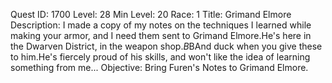 Quest ID: 1700
Level: 28
Min Level: 20
Race: 1
Title: Grimand Elmore
Description: I made a copy of my notes on the techniques I learned while making your armor, and I need them sent to Grimand Elmore.He's here in the Dwarven District, in the weapon shop.$B$BAnd duck when you give these to him.He's fiercely proud of his skills, and won't like the idea of learning something from me...
Objective: Bring Furen's Notes to Grimand Elmore.
